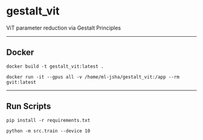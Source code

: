 # gestalt_vit
ViT parameter reduction via Gestalt Principles

---
## Docker
``` 
docker build -t gestalt_vit:latest .

docker run -it --gpus all -v /home/ml-jsha/gestalt_vit:/app --rm gvit:latest
```

---
## Run Scripts

``` 
pip install -r requirements.txt

python -m src.train --device 10 

```